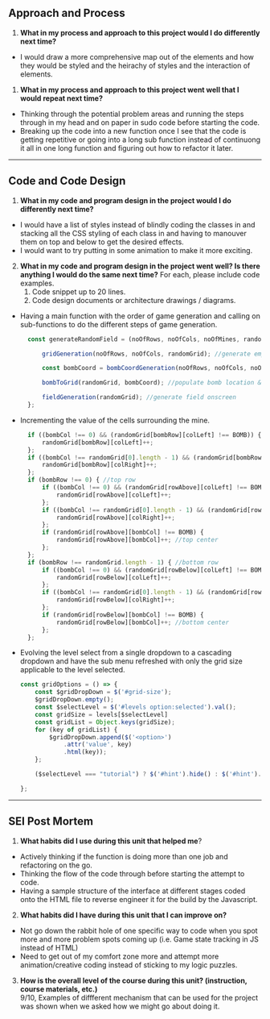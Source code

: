 ## **Approach and Process**
1. **What in my process and approach to this project would I do differently next time?**  
- I would draw a more comprehensive map out of the elements and how they would be styled and the heirachy of styles and the interaction of elements.

1. **What in my process and approach to this project went well that I would repeat next time?**  
- Thinking through the potential problem areas and running the steps through in my head and on paper in sudo code before starting the code.
- Breaking up the code into a new function once I see that the code is getting repetitive or going into a long sub function instead of continuong it all in one long function and figuring out how to refactor it later.

---

## **Code and Code Design**  
1. **What in my code and program design in the project would I do differently next time?**
- I would have a list of styles instead of blindly coding the classes in and stacking all the CSS styling of each class in and having to manouver them on top and below to get the desired effects.
- I would want to try putting in some animation to make it more exciting.

2. **What in my code and program design in the project went well? Is there anything I would do the same next time?**
For each, please include code examples.
   1. Code snippet up to 20 lines.
   2. Code design documents or architecture drawings / diagrams.  

- Having a main function with the order of game generation and calling on sub-functions to do the different steps of game generation.
  ```Javascript
    const generateRandomField = (noOfRows, noOfCols, noOfMines, randomGrid) => {

        gridGeneration(noOfRows, noOfCols, randomGrid); //generate empty array

        const bombCoord = bombCoordGeneration(noOfRows, noOfCols, noOfMines); //generate coordinates for bombs

        bombToGrid(randomGrid, bombCoord); //populate bomb location & add 1 to surrounding for every bomb

        fieldGeneration(randomGrid); //generate field onscreen
    };
    ```

- Incrementing the value of the cells surrounding the mine.
  ```Javascript
    if ((bombCol !== 0) && (randomGrid[bombRow][colLeft] !== BOMB)) {//left
        randomGrid[bombRow][colLeft]++;
    };
    if ((bombCol !== randomGrid[0].length - 1) && (randomGrid[bombRow][colRight] !== BOMB)) {//right
        randomGrid[bombRow][colRight]++;
    };
    if (bombRow !== 0) { //top row
        if ((bombCol !== 0) && (randomGrid[rowAbove][colLeft] !== BOMB)) {//top left
            randomGrid[rowAbove][colLeft]++;
        };
        if ((bombCol !== randomGrid[0].length - 1) && (randomGrid[rowAbove][colRight] !== BOMB)) {//top right
            randomGrid[rowAbove][colRight]++;
        };
        if (randomGrid[rowAbove][bombCol] !== BOMB) {
            randomGrid[rowAbove][bombCol]++; //top center
        };
    };
    if (bombRow !== randomGrid.length - 1) { //bottom row
        if ((bombCol !== 0) && (randomGrid[rowBelow][colLeft] !== BOMB)) {//bottom left
            randomGrid[rowBelow][colLeft]++;
        };
        if ((bombCol !== randomGrid[0].length - 1) && (randomGrid[rowBelow][colRight] !== BOMB)) {//bottom right
            randomGrid[rowBelow][colRight]++;
        };
        if (randomGrid[rowBelow][bombCol] !== BOMB) {
            randomGrid[rowBelow][bombCol]++; //bottom center
        };
    };
    ```

- Evolving the level select from a single dropdown to a cascading dropdown and have the sub menu refreshed with only the grid size applicable to the level selected.
    ```Javascript
    const gridOptions = () => {
        const $gridDropDown = $('#grid-size');
        $gridDropDown.empty();
        const $selectLevel = $('#levels option:selected').val();
        const gridSize = levels[$selectLevel]
        const gridList = Object.keys(gridSize);
        for (key of gridList) {
            $gridDropDown.append($('<option>')
                .attr('value', key)
                .html(key));
        };

        ($selectLevel === "tutorial") ? $('#hint').hide() : $('#hint').show();
    
    };
    ```

-------

## **SEI Post Mortem**  
1. **What habits did I use during this unit that helped me**?
- Actively thinking if the function is doing more than one job and refactoring on the go.
- Thinking the flow of the code through before starting the attempt to code.
- Having a sample structure of the interface at different stages coded onto the HTML file to reverse engineer it for the build by the Javascript.

2. **What habits did I have during this unit that I can improve on?**
- Not go down the rabbit hole of one specific way to code when you spot more and more problem spots coming up (i.e. Game state tracking in JS instead of HTML)
- Need to get out of my comfort zone more and attempt more animation/creative coding instead of sticking to my logic puzzles.

3. **How is the overall level of the course during this unit? (instruction, course materials, etc.)**  
9/10, Examples of diffferent mechanism that can be used for the project was shown when we asked how we might go about doing it.